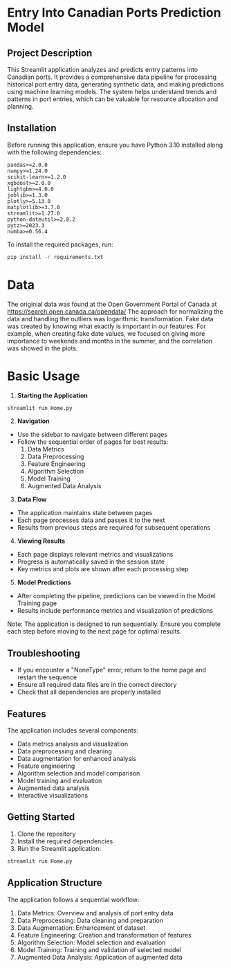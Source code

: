# Entry Into Canadian Ports Prediction Model

## Project Description
This Streamlit application analyzes and predicts entry patterns into Canadian ports. It provides a comprehensive data pipeline for processing historical port entry data, generating synthetic data, and making predictions using machine learning models. The system helps understand trends and patterns in port entries, which can be valuable for resource allocation and planning.

## Installation
Before running this application, ensure you have Python 3.10 installed along with the following dependencies:
```
pandas>=2.0.0
numpy>=1.24.0
scikit-learn>=1.2.0
xgboost>=2.0.0
lightgbm>=4.0.0
joblib>=1.3.0
plotly>=5.13.0
matplotlib>=3.7.0
streamlit>=1.27.0
python-dateutil>=2.8.2
pytz>=2023.3
numba>=0.56.4
```

To install the required packages, run:
```bash
pip install -r requirements.txt
```

# Data

The originial data was found at the Open Government Portal of Canada at https://search.open.canada.ca/opendata/
The approach for normalizing the data and handling the outliers was logarithmic transformation.
Fake data was created by knowing what exactly is important in our features. For example, when creating fake date values, we focused on giving more importance to weekends and months in the summer, and the correlation was showed in the plots.

# Basic Usage

1. **Starting the Application**
```bash
streamlit run Home.py
```

2. **Navigation**
- Use the sidebar to navigate between different pages
- Follow the sequential order of pages for best results:
  1. Data Metrics
  2. Data Preprocessing
  3. Feature Engineering
  4. Algorithm Selection
  5. Model Training
  6. Augmented Data Analysis

3. **Data Flow**
- The application maintains state between pages
- Each page processes data and passes it to the next
- Results from previous steps are required for subsequent operations

4. **Viewing Results**
- Each page displays relevant metrics and visualizations
- Progress is automatically saved in the session state
- Key metrics and plots are shown after each processing step

5. **Model Predictions**
- After completing the pipeline, predictions can be viewed in the Model Training page
- Results include performance metrics and visualization of predictions

Note: The application is designed to run sequentially. Ensure you complete each step before moving to the next page for optimal results.

## Troubleshooting
- If you encounter a "NoneType" error, return to the home page and restart the sequence
- Ensure all required data files are in the correct directory
- Check that all dependencies are properly installed


## Features
The application includes several components:
- Data metrics analysis and visualization
- Data preprocessing and cleaning
- Data augmentation for enhanced analysis
- Feature engineering
- Algorithm selection and model comparison
- Model training and evaluation
- Augmented data analysis
- Interactive visualizations

## Getting Started
1. Clone the repository
2. Install the required dependencies
3. Run the Streamlit application:
```bash
streamlit run Home.py
```

## Application Structure
The application follows a sequential workflow:
1. Data Metrics: Overview and analysis of port entry data
2. Data Preprocessing: Data cleaning and preparation
3. Data Augmentation: Enhancement of dataset
4. Feature Engineering: Creation and transformation of features
5. Algorithm Selection: Model selection and evaluation
6. Model Training: Training and validation of selected model
7. Augmented Data Analysis: Application of augmented data
